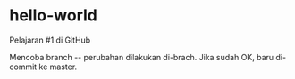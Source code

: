 # hello-world
Pelajaran #1 di GitHub

Mencoba branch -- perubahan dilakukan di-brach.
Jika sudah OK, baru di-commit ke master.
